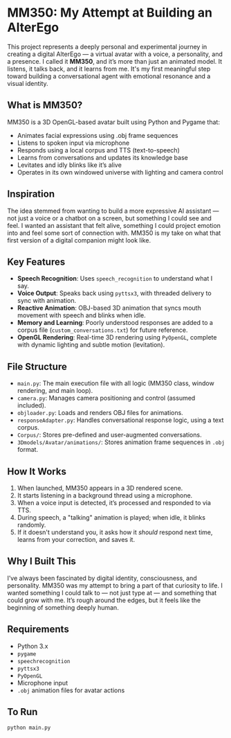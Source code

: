 # MM350: My Attempt at Building an AlterEgo

This project represents a deeply personal and experimental journey in creating a digital AlterEgo — a virtual avatar with a voice, a personality, and a presence. I called it **MM350**, and it’s more than just an animated model. It listens, it talks back, and it learns from me. It's my first meaningful step toward building a conversational agent with emotional resonance and a visual identity.

## What is MM350?

MM350 is a 3D OpenGL-based avatar built using Python and Pygame that:
- Animates facial expressions using .obj frame sequences
- Listens to spoken input via microphone
- Responds using a local corpus and TTS (text-to-speech)
- Learns from conversations and updates its knowledge base
- Levitates and idly blinks like it’s alive
- Operates in its own windowed universe with lighting and camera control

## Inspiration

The idea stemmed from wanting to build a more expressive AI assistant — not just a voice or a chatbot on a screen, but something I could see and feel. I wanted an assistant that felt alive, something I could project emotion into and feel some sort of connection with. MM350 is my take on what that first version of a digital companion might look like.

## Key Features

- **Speech Recognition**: Uses `speech_recognition` to understand what I say.
- **Voice Output**: Speaks back using `pyttsx3`, with threaded delivery to sync with animation.
- **Reactive Animation**: OBJ-based 3D animation that syncs mouth movement with speech and blinks when idle.
- **Memory and Learning**: Poorly understood responses are added to a corpus file (`custom_conversations.txt`) for future reference.
- **OpenGL Rendering**: Real-time 3D rendering using `PyOpenGL`, complete with dynamic lighting and subtle motion (levitation).

## File Structure

- `main.py`: The main execution file with all logic (MM350 class, window rendering, and main loop).
- `camera.py`: Manages camera positioning and control (assumed included).
- `objloader.py`: Loads and renders OBJ files for animations.
- `responseAdapter.py`: Handles conversational response logic, using a text corpus.
- `Corpus/`: Stores pre-defined and user-augmented conversations.
- `3Dmodels/Avatar/animations/`: Stores animation frame sequences in `.obj` format.

## How It Works

1. When launched, MM350 appears in a 3D rendered scene.
2. It starts listening in a background thread using a microphone.
3. When a voice input is detected, it’s processed and responded to via TTS.
4. During speech, a "talking" animation is played; when idle, it blinks randomly.
5. If it doesn't understand you, it asks how it *should* respond next time, learns from your correction, and saves it.

## Why I Built This

I’ve always been fascinated by digital identity, consciousness, and personality. MM350 was my attempt to bring a part of that curiosity to life. I wanted something I could talk to — not just type at — and something that could grow with me. It’s rough around the edges, but it feels like the beginning of something deeply human.

## Requirements

- Python 3.x
- `pygame`
- `speechrecognition`
- `pyttsx3`
- `PyOpenGL`
- Microphone input
- `.obj` animation files for avatar actions

## To Run

```bash
python main.py
